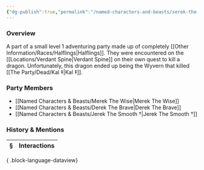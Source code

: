 ```yaml
---
{"dg-publish":true,"permalink":"/named-characters-and-beasts/serek-the-quick/","tags":["NPC"],"updated":"2025-06-10T19:10:58.490+01:00"}
---
```



### Overview
A part of a small level 1 adventuring party made up of completely [[Other Information/Races/Halflings\|Halflings]]. They were encountered on the [[Locations/Verdant Spine\|Verdant Spine]] on their own quest to kill a dragon. Unfortunately, this dragon ended up being the Wyvern that killed [[The Party/Dead/Kal ‡\|Kal ‡]]. 

### Party Members 
- [[Named Characters & Beasts/Merek The Wise\|Merek The Wise]]
- [[Named Characters & Beasts/Derek The Brave\|Derek The Brave]]
- [[Named Characters & Beasts/Jerek The Smooth †\|Jerek The Smooth †]] 

### History & Mentions
| § | Interactions |
| - | ------------ |

{ .block-language-dataview}